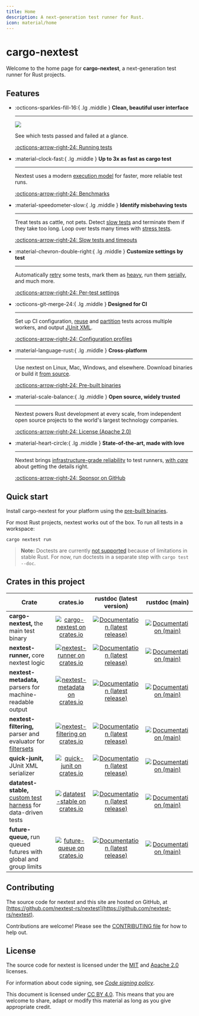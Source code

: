 ```yaml
---
title: Home
description: A next-generation test runner for Rust.
icon: material/home
---
```


# cargo-nextest

Welcome to the home page for **cargo-nextest**, a next-generation test runner for Rust projects.

## Features

<div class="grid cards" markdown>

-   :octicons-sparkles-fill-16:{ .lg .middle } __Clean, beautiful user interface__

    ---

    <img src="static/cover.png" id="nextest-cover" />

    See which tests passed and failed at a glance.

    [:octicons-arrow-right-24: Running tests](docs/running.md)

-   :material-clock-fast:{ .lg .middle } __Up to 3x as fast as cargo test__

    ---

    Nextest uses a modern [execution model](docs/design/how-it-works.md) for faster, more reliable test runs.

    [:octicons-arrow-right-24: Benchmarks](docs/benchmarks/index.md)

-   :material-speedometer-slow:{ .lg .middle } __Identify misbehaving tests__

    ---

    Treat tests as cattle, not pets. Detect [slow tests](docs/features/slow-tests.md) and terminate them if they take too long. Loop over tests many times with [stress tests](docs/features/stress-tests.md).

    [:octicons-arrow-right-24: Slow tests and timeouts](docs/features/slow-tests.md)

-   :material-chevron-double-right:{ .lg .middle } __Customize settings by test__

    ---

    Automatically [retry](docs/features/retries.md) some tests, mark them as [heavy](docs/configuration/threads-required.md), run them [serially](docs/configuration/test-groups.md), and much more.

    [:octicons-arrow-right-24: Per-test settings](docs/configuration/per-test-overrides.md)

-   :octicons-git-merge-24:{ .lg .middle } __Designed for CI__

    ---

    Set up CI configuration, [reuse](docs/ci-features/archiving.md) and [partition](docs/ci-features/partitioning.md) tests across multiple workers, and output [JUnit XML](docs/machine-readable/junit.md).

    [:octicons-arrow-right-24: Configuration profiles](docs/configuration/index.md#profiles)

-   :material-language-rust:{ .lg .middle } __Cross-platform__

    ---

    Use nextest on Linux, Mac, Windows, and elsewhere. Download binaries or build it [from source](docs/installation/from-source.md).

    [:octicons-arrow-right-24: Pre-built binaries](docs/installation/pre-built-binaries.md)

-   :material-scale-balance:{ .lg .middle } __Open source, widely trusted__

    ---

    Nextest powers Rust development at every scale, from independent open source projects to the world's largest technology companies.

    [:octicons-arrow-right-24: License (Apache 2.0)](https://github.com/nextest-rs/nextest/blob/main/LICENSE-APACHE)

-   :material-heart-circle:{ .lg .middle } __State-of-the-art, made with love__

    ---

    Nextest brings [infrastructure-grade reliability](docs/design/architecture/runner-loop.md) to test runners, [with _care_](docs/design/why-process-per-test.md) about getting the details right.

    [:octicons-arrow-right-24: Sponsor on GitHub](https://github.com/sponsors/sunshowers)

</div>

## Quick start

Install cargo-nextest for your platform using the [pre-built binaries](docs/installation/pre-built-binaries.md).

For most Rust projects, nextest works out of the box. To run all tests in a workspace:

```
cargo nextest run
```

> **Note:** Doctests are currently [not supported](https://github.com/nextest-rs/nextest/issues/16) because of limitations in stable Rust. For now, run doctests in a separate step with `cargo test --doc`.

## Crates in this project

| Crate                                                             |                    crates.io                    |            rustdoc (latest version)             |             rustdoc (main)             |
| ----------------------------------------------------------------- | :---------------------------------------------: | :---------------------------------------------: | :------------------------------------: |
| **cargo-nextest,** the main test binary                           |   [![cargo-nextest on crates.io][cnci]][cncl]   | [![Documentation (latest release)][doci]][cndl] | [![Documentation (main)][docmi]][cnml] |
| **nextest-runner,** core nextest logic                            |  [![nextest-runner on crates.io][nrci]][nrcl]   | [![Documentation (latest release)][doci]][nrdl] | [![Documentation (main)][docmi]][nrml] |
| **nextest-metadata,** parsers for machine-readable output         | [![nextest-metadata on crates.io][nmci]][nmcl]  | [![Documentation (latest release)][doci]][nmdl] | [![Documentation (main)][docmi]][nmml] |
| **nextest-filtering,** parser and evaluator for [filtersets]      | [![nextest-filtering on crates.io][nfci]][nfcl] | [![Documentation (latest release)][doci]][nfdl] | [![Documentation (main)][docmi]][nfml] |
| **quick-junit,** JUnit XML serializer                             |    [![quick-junit on crates.io][qjci]][qjcl]    | [![Documentation (latest release)][doci]][qjdl] | [![Documentation (main)][docmi]][qjml] |
| **datatest-stable,** [custom test harness] for data-driven tests  |  [![datatest-stable on crates.io][dsci]][dscl]  | [![Documentation (latest release)][doci]][dsdl] | [![Documentation (main)][docmi]][dsml] |
| **future-queue,** run queued futures with global and group limits |   [![future-queue on crates.io][fqci]][fqcl]    | [![Documentation (latest release)][doci]][fqdl] | [![Documentation (main)][docmi]][fqml] |

[cnci]: https://img.shields.io/crates/v/cargo-nextest
[cncl]: https://crates.io/crates/cargo-nextest
[cndl]: https://docs.rs/cargo-nextest
[cnml]: https://nexte.st/rustdoc/cargo_nextest
[nrci]: https://img.shields.io/crates/v/nextest-runner
[nrcl]: https://crates.io/crates/nextest-runner
[nrdl]: https://docs.rs/nextest-runner
[nrml]: https://nexte.st/rustdoc/nextest_runner
[nmci]: https://img.shields.io/crates/v/nextest-metadata
[nmcl]: https://crates.io/crates/nextest-metadata
[nmdl]: https://docs.rs/nextest-metadata
[nmml]: https://nexte.st/rustdoc/nextest_metadata
[nfci]: https://img.shields.io/crates/v/nextest-filtering
[nfcl]: https://crates.io/crates/nextest-filtering
[nfdl]: https://docs.rs/nextest-filtering
[nfml]: https://nexte.st/rustdoc/nextest_filtering
[qjci]: https://img.shields.io/crates/v/quick-junit
[qjcl]: https://crates.io/crates/quick-junit
[qjdl]: https://docs.rs/quick-junit
[qjml]: https://quick-junit.nexte.st
[dsci]: https://img.shields.io/crates/v/datatest-stable
[dscl]: https://crates.io/crates/datatest-stable
[dsdl]: https://docs.rs/datatest-stable
[dsml]: https://datatest-stable.nexte.st
[fqci]: https://img.shields.io/crates/v/future-queue
[fqcl]: https://crates.io/crates/future-queue
[fqdl]: https://docs.rs/future-queue
[fqml]: https://nextest-rs.github.io/future-queue/rustdoc/future_queue/
[filtersets]: docs/filtersets/index.md
[custom test harness]: docs/design/custom-test-harnesses.md
[doci]: https://img.shields.io/badge/docs-latest-brightgreen
[docmi]: https://img.shields.io/badge/docs-main-purple

## Contributing

The source code for nextest and this site are hosted on GitHub, at
[https://github.com/nextest-rs/nextest](https://github.com/nextest-rs/nextest).

Contributions are welcome! Please see the [CONTRIBUTING
file](https://github.com/nextest-rs/nextest/blob/main/CONTRIBUTING.md) for how to help out.

## License

The source code for nextest is licensed under the
[MIT](https://github.com/nextest-rs/nextest/blob/main/LICENSE-MIT) and [Apache
2.0](https://github.com/nextest-rs/nextest/blob/main/LICENSE-APACHE) licenses.

For information about code signing, see [*Code signing policy*](docs/installation/pre-built-binaries.md#code-signing-policy).

This document is licensed under [CC BY 4.0]. This means that you are welcome to share, adapt or
modify this material as long as you give appropriate credit.

[CC BY 4.0]: https://creativecommons.org/licenses/by/4.0/
